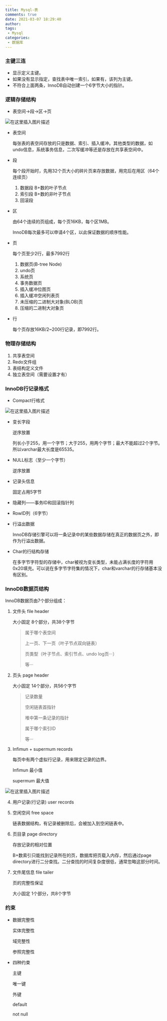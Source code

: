 ```yaml
---
title: Mysql-表
comments: true
date: 2021-03-07 18:29:40
author:
tags:
 - Mysql
categories:
 - 数据库
---
```


### 主键三连

- 显示定义主键。
- 如果没有显示指定，查找表中唯一索引，如果有，该列为主键。
- 不符合上面两条，InnoDB自动创建一个6字节大小的指针。

### 逻辑存储结构

- 表空间->段->区->页

![在这里插入图片描述](https://img-blog.csdnimg.cn/20200504134054591.png?x-oss-process=image/watermark,type_ZmFuZ3poZW5naGVpdGk,shadow_10,text_aHR0cHM6Ly9ibG9nLmNzZG4ubmV0L2xpeXV4aW5nNjYzOTgwMQ==,size_16,color_FFFFFF,t_70#pic_center)


- 表空间

  每张表的表空间存放的只是数据、索引、插入缓冲。其他类型的数据，如undo信息，系统事务信息，二次写缓冲等还是存放在共享表空间中。

- 段

  每个段开始时，先用32个页大小的碎片页来存放数据，用完后在用区（64个连续页）

  1. 数据段 B+数的叶子节点
  2. 索引段 B+数的非叶子节点
  3. 回滚段

- 区

  由64个连续的页组成，每个页16KB，每个区1MB。

  InnoDB每次最多可以申请4个区，以此保证数据的顺序性能。

- 页

  每个页至少2行，最多7992行

  1. 数据页(B-tree Node)
  2. undo页
  3. 系统页
  4. 事务数据页
  5. 插入缓冲位图页
  6. 插入缓冲空闲列表页
  7. 未压缩的二进制大对象(BLOB)页
  8. 压缩的二进制大对象页

- 行

  每个页存放16KB/2~200行记录，即7992行。

### 物理存储结构

1. 共享表空间
2. Redo文件组
3. 表结构定义文件
4. 独立表空间（需要设置才有）

### InnoDB行记录格式

- Compact行格式

![在这里插入图片描述](https://img-blog.csdnimg.cn/20200504134112330.png#pic_center)

  - 变长字段

    逆序放置

    列长小于255，用一个字节；大于255，用两个字节；最大不能超过2个字节。所以varchar最大长度是65535。

  - NULL标志（至少一个字节）

    逆序放置

  - 记录头信息

    固定占用5字节

  - 隐藏列——事务ID和回滚指针列

  - RowID列（6字节）

- 行溢出数据

  InnoDB存储引擎可以将一条记录中的某些数据存储在真正的数据页之外，即作为行溢出数据。

- Char的行结构存储

  在多字节字符型的存储中，char被视为变长类型，未能占满长度的字符用0x20填充。可以说在多字节字符集的情况下，char和varchar的行存储基本没有区别。

### InnoDB数据页结构

InnoDB数据页由7个部分组成：

1. 文件头 file header

   大小固定 8个部分，共38个字节

   > 属于哪个表空间
   >
   > 上一页、下一页（叶子节点双向链表）
   >
   > 页类型（叶子节点、索引节点、undo log页···）
   >
   > 等···

2. 页头 page header

   大小固定 14个部分，共56个字节

   > 记录数量
   >
   > 空闲链表首指针
   >
   > 堆中第一条记录的指针
   >
   > 属于哪个索引ID
   >
   > 等···

3. Infimun + supermum records

   每页中有两个虚拟行记录，用来限定记录的边界。

   Infimun 最小值

   supermum 最大值

  ![在这里插入图片描述](https://img-blog.csdnimg.cn/20200504134129918.png?x-oss-process=image/watermark,type_ZmFuZ3poZW5naGVpdGk,shadow_10,text_aHR0cHM6Ly9ibG9nLmNzZG4ubmV0L2xpeXV4aW5nNjYzOTgwMQ==,size_16,color_FFFFFF,t_70#pic_center)


4. 用户记录(行记录) user records

5. 空闲空间 free space

   链表数据结构，有记录被删除后，会被加入到空闲链表中。

6. 页目录 page directory

   存放记录的相对位置

   B+数索引只能找到记录所在的页，数据库把页载入内存，然后通过page directory进行二分查找。二分查找的时间复杂度很低，通常忽略这部分时间。

7. 文件尾信息 file tailer

   页的完整性保证

   大小固定 1个部分，共8个字节

### 约束

- 数据完整性

  实体完整性

  域完整性

  参照完整性

- 四种约束

  主键

  唯一键

  外键

  default

  not null



